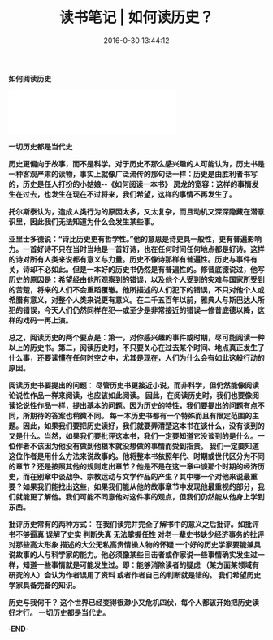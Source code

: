 ﻿---
title: 读书笔记 | 如何读历史？
date: 2016-0-30 13:44:12
tags:
- 历史
- 读书笔记
- 阅读

categories: 历史
---
<b>如何阅读历史<b>

<iframe frameborder="no" border="0" marginwidth="0" marginheight="0" width=330 height=86 src="//music.163.com/outchain/player?type=2&id=27644359&auto=1&height=66"></iframe>

一切历史都是当代史

历史更偏向于故事，而不是科学。对于历史不那么感兴趣的人可能认为，历史书是一种客观严肃的读物，事实上就像广泛流传的那句话一样：历史是由胜利者书写的，历史是任人打扮的小姑娘--《如何阅读一本书》
房龙的宽容：这样的事情发生在过去，也发生在现在不过将来，我们希望，这样的事情不再发生了。

托尔斯泰认为，造成人类行为的原因太多，又太复杂，而且动机又深深隐藏在潜意识里，因此我们无法知道为什么会发生某些事。

亚里士多德说：“诗比历史更有哲学性。”他的意思是诗更具一般性，更有普遍影响力。一首好诗不只在当时当地是一首好诗，也在任何时间任何地点都是好诗。这样的诗对所有人类来说都有意义与力量。历史不像诗那样有普遍性。历史与事件有关，诗却不必如此。但是一本好的历史书仍然是有普遍性的。修昔底德说过，他写历史的原因是：希望经由他所观察到的错误，以及他个人受到的灾难与国家所受到的苦楚，将来的人们不会重蹈覆辙。他所描述的人们犯下的错误，不只对他个人或希腊有意义，对整个人类来说更有意义。在二千五百年以前，雅典人与斯巴达人所犯的错误，今天人们仍然同样在犯—或至少是非常接近的错误—修昔底德以降，这样的戏码一再上演。

总之，阅读历史的两个要点是：第一，对你感兴趣的事件或时期，尽可能阅读一种以上的历史书。第二，阅读历史时，不只要关心在过去某个时间、地点真正发生了什么事，还要读懂在任何时空之中，尤其是现在，人们为什么会有如此这般行动的原因。

阅读历史书要提出的问题：
尽管历史书更接近小说，而非科学，但仍然能像阅读论说性作品一样来阅读，也应该如此阅读。
因此，在阅读历史时，我们也要像阅读论说性作品一样，提出基本的问题。因为历史的特性，我们要提出的问题有点不同，所期待的答案也稍微不同。
每一本历史书都有一个特殊而且有限定范围的主题。因此，如果我们要把历史读好，我们就要弄清楚这本书在谈什么，没有谈到的又是什么。当然，如果我们要批评这本书，我们一定要知道它没谈到的是什么。一位作者不该因为他没有做到他根本就没想做的事情而受到指责。
我们一定要知道这位作者是用什么方法来说故事的。他将整本书依照年代、时期或世代区分为不同的章节？还是按照其他的规则定出章节？他是不是在这一章中谈那个时期的经济历史，而在别章中谈战争、宗教运动与文学作品的产生？其中哪一个对他来说最重要？如果我们能找出这些，如果我们能从他的故事章节中发现他最重视的部分，我们就能更了解他。我们可能不同意他对这件事的观点，但我们仍然能从他身上学到东西。

批评历史常有的两种方式：
在我们读完并完全了解书中的意义之后批评。如批评 书不够逼真  误解了史实 判断失真  无法掌握任性  对老一辈史书缺少经济事务的批评   对那些高大形象 描述的大公无私高贵情操人物的怀疑 一个好的历史学家要能兼具说故事的人与科学家的能力。他必须像某些目击者或作家说一些事情确实发生过一样，知道一些事情就是可能发生过。即：能够消除读者的疑虑
（某方面某领域有研究的人）会认为作者误用了资料 或者作者自己的判断就是错的。
我们希望历史学家具备完备的知识。

历史与我何干？
这个世界已经变得很渺小又危机四伏，每个人都该开始把历史读好才行。
一切历史都是当代史。



·END·
